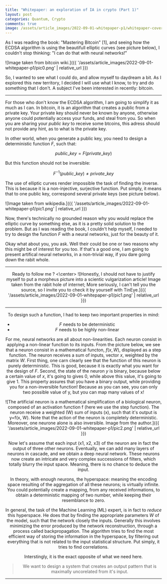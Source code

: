 ```yaml
---
title: "Whitepaper: an exploration of IA in crypto (Part 1)"
layout: post
categories: Quantum, Crypto
comments: true
image: /assets/article_images/2022-09-01-whitepaper-p1/whitepaper-cover.jpg
---
```


As I was reading the book: "Mastering Bitcoin" [1], and seeing how the ECDSA algorithm is using the beautifull elliptic curves (see picture below), I couldn't stop thinking: "I can do that with neural networks!"

![Image taken from bitcoin wiki.]({{ '/assets/article_images/2022-09-01-whitepaper-p1/pic0.png' | relative_url }})

So, I wanted to see what I could do, and allow myself to daydream a bit. As I explored this new territory, I decided I will use what I know, to try and do something that I don't. A subject I've been interested in recently: bitcoin.

***

For those who don't know the ECDSA algorithm, I am going to simplify it as much as I can. In bitcoin, it is an algorithm that creates a public from a private key. Your private key should never be known by anyone, otherwise anyone could potentially access your funds, and steal from you. So when you are sharing your *public key* to receive some btcoins, this adress should not provide any hint, as to what is the private key. 

In other world, when you generate a public key, you need to design a deterministic function $F$, such that:

$$public\_key = F(private\_key)$$

But this function should not be inversible:

$$F^{-1}(public\_key) \neq private\_key$$

The use of elliptic curves render impossible the task of finding the inverse. This is because it is a non-injective, surjective function. Put simply, it means that to one public key, correspond several private keys (see picture below).

![Image taken from wikipedia.]({{ '/assets/article_images/2022-09-01-whitepaper-p1/pic1.png' | relative_url }})

Now, there's technically no grounded reason why you would replace the elliptic curve by something else, as it is a pretty solid solution to the problem. But as I was reading the book, I couldn't help myself, I needed to try to design the function $F$ with a neural networks, just for the beauty of it. 

Okay what about you, you ask. Well their could be one or two reasons why this might be of interest for you too. If that's a good one, I am going to present artifical neural networks, in a non-trivial way, if you dare going down the rabit whole.

***


<center> Ready to follow me ? <\center>
![Honestly, I should not have to justify myself to put a morpheus picture into a scientic vulgarization article! Image taken from the rabit hole of internet; More seriously, I can't tell you the source, so I invite you to check it by yourself with TinEye.]({{ '/assets/article_images/2022-09-01-whitepaper-p1/pic1.png' | relative_url }})


***

To design such a function, I had to keep two important properties in mind:
- $F$ needs to be deterministic
- $F$ needs to be highly non-linear

For me, neural networks are all about non-linearities. Each neuron consist in applying a non-linear function to its inputs. From the picture below, we see that a neuron consist in a mathematical functon, $f(x, W)$, displayed as a step function. The neuron receives a sum of inputs, vector $x$, weighted by the matrix $W$. First thing, one carn clearly see that the function of this neuron is purely deterministic. This is good, because it is exactly what you want for the design of $F$. Second, the state of the neuron $y$ is binary, because below a certain value of $x$, it's going to gives $0$, while above this value, it's going to give $1$. This property assures that you have a binary output, while providing you for a non-inversible function! Because as you can see, you can only two possible value of y, but you can map many values of x! 

![The artificial neuron is a mathematical simplification of a biological neuron, composed of an activation function f (here we use the step function). The neuron receive a weighted (W) sum of inputs (x), such that it's output is y=f(x, W). Note that the action of the neuron is completely deterministic. Moreover, one neurone alone is also inversible. Image from the author.]({{ '/assets/article_images/2022-09-01-whitepaper-p1/pic2.png' | relative_url }})


Now let's assume that each input (x1, x2, x3) of the neuron are in fact the output of three other neurons. Eventually, we can add many layers of neurons in cascade, and we obtain a deep neural network. These neurons now create an intricate and very complex successions of filters, which totally blurry the input space. Meaning, there is no chance to deduce the input.

In theory, with enough neurons, the hyperspace: meaning the encoding space resulting of the aggregation of all these neurons; is virtually infinite. You could potentially create a mapping, from any received informations, to obtain a deterministic mapping of two number, while keeping their resemblance to zero. 

In general, the task of the Machine Learning (ML) expert, is in fact to *reduce* this hyperspace. He does that by finding the appropriate parameters $W$ of the model, such that the network closely the inputs. Generally this involves minimizing the error produced by the network reconstruction, through a process called backpropagation. The algorithm tries to find the most efficient way of storing the information in the hyperspace, by filtering out everything that is not related to the input statistical structure. Put simply, it tries to find correlations. 

Interstingly, it is the exact opposite of what we need here. 
> We want to design a system that creates an output pattern that is maximally uncorelated from it's input. 

***





